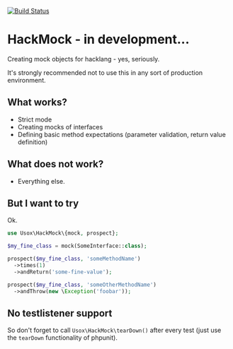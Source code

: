 [![Build Status](https://travis-ci.org/usox/hackmock.svg?branch=master)](https://travis-ci.org/usox/hackmock)

# HackMock - in development...

Creating mock objects for hacklang - yes, seriously.

It's strongly recommended not to use this in any sort of production environment.

## What works?
- Strict mode
- Creating mocks of interfaces
- Defining basic method expectations (parameter validation, return value definition)

## What does not work?
- Everything else.

## But I want to try
Ok.

```php
use Usox\HackMock\{mock, prospect};

$my_fine_class = mock(SomeInterface::class);

prospect($my_fine_class, 'someMethodName')
  ->times(1)
  ->andReturn('some-fine-value');

prospect($my_fine_class, 'someOtherMethodName')
  ->andThrow(new \Exception('foobar'));
```

## No testlistener support
So don't forget to call `Usox\HackMock\tearDown()` after every test (just use the `tearDown` functionality of phpunit).